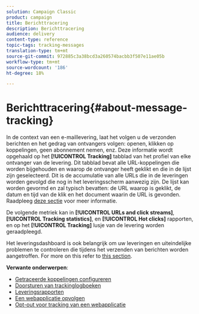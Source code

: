 ```yaml
---
solution: Campaign Classic
product: campaign
title: Berichttracering
description: Berichttracering
audience: delivery
content-type: reference
topic-tags: tracking-messages
translation-type: tm+mt
source-git-commit: 972885c3a38bcd3a260574bacbb3f507e11ae05b
workflow-type: tm+mt
source-wordcount: '186'
ht-degree: 18%

---
```



# Berichttracering{#about-message-tracking}

In de context van een e-maillevering, laat het volgen u de verzonden berichten en het gedrag van ontvangers volgen: openen, klikken op koppelingen, geen abonnement nemen, enz. Deze informatie wordt opgehaald op het **[!UICONTROL Tracking]** tabblad van het profiel van elke ontvanger van de levering. Dit tabblad bevat alle URL-koppelingen die worden bijgehouden en waarop de ontvanger heeft geklikt en die in de lijst zijn geselecteerd. Dit is de accumulatie van alle URLs die in de leveringen worden gevolgd die nog in het leveringsscherm aanwezig zijn. De lijst kan worden gevormd en zal typisch bevatten: de URL waarop is geklikt, de datum en tijd van de klik en het document waarin de URL is gevonden. Raadpleeg [deze sectie](../../platform/using/editing-a-profile.md#tracking-tab) voor meer informatie.

De volgende metriek kan in **[!UICONTROL URLs and click streams]**, **[!UICONTROL Tracking statistics]**, en **[!UICONTROL Hot clicks]** rapporten, en op het **[!UICONTROL Tracking]** lusje van de levering worden geraadpleegd.

Het leveringsdashboard is ook belangrijk om uw leveringen en uiteindelijke problemen te controleren die tijdens het verzenden van berichten worden aangetroffen. For more on this refer to [this section](../../delivery/using/monitoring-a-delivery.md).

**Verwante onderwerpen**:

* [Getraceerde koppelingen configureren](../../delivery/using/how-to-configure-tracked-links.md)
* [Doorsturen van trackinglogboeken](../../production/using/tracking-logs-issues.md)
* [Leveringsrapporten](../../reporting/using/delivery-reports.md)
* [Een webapplicatie opvolgen](../../web/using/tracking-a-web-application.md)
* [Opt-out voor tracking van een webapplicatie](../../web/using/web-application-tracking-opt-out.md)
